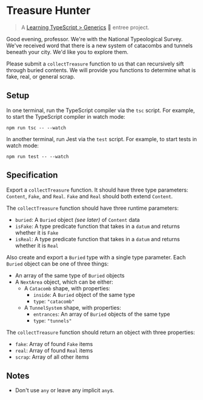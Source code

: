# Treasure Hunter

> A [Learning TypeScript > Generics](https://learning-typescript.com/generics) 🍲 entree project.

Good evening, professor.
We're with the National Typeological Survey.
We've received word that there is a new system of catacombs and tunnels beneath your city.
We'd like you to explore them.

Please submit a `collectTreasure` function to us that can recursively sift through buried contents.
We will provide you functions to determine what is fake, real, or general scrap.

## Setup

In one terminal, run the TypeScript compiler via the `tsc` script.
For example, to start the TypeScript compiler in watch mode:

```shell
npm run tsc -- --watch
```

In another terminal, run Jest via the `test` script.
For example, to start tests in watch mode:

```shell
npm run test -- --watch
```

## Specification

Export a `collectTreasure` function.
It should have three type parameters: `Content`, `Fake`, and `Real`.
`Fake` and `Real` should both extend `Content`.

The `collectTreasure` function should have three runtime parameters:

- `buried`: A `Buried` object _(see later)_ of `Content` data
- `isFake`: A type predicate function that takes in a `datum` and returns whether it is `Fake`
- `isReal`: A type predicate function that takes in a `datum` and returns whether it is `Real`

Also create and export a `Buried` type with a single type parameter.
Each `Buried` object can be one of three things:

- An array of the same type of `Buried` objects
- A `NextArea` object, which can be either:
  - A `Catacomb` shape, with properties:
    - `inside`: A `Buried` object of the same type
    - `type`: `"catacomb"`
  - A `TunnelSystem` shape, with properties:
    - `entrances`: An array of `Buried` objects of the same type
    - `type`: `"tunnels"`

The `collectTreasure` function should return an object with three properties:

- `fake`: Array of found `Fake` items
- `real`: Array of found `Real` items
- `scrap`: Array of all other items

## Notes

- Don't use `any` or leave any implicit `any`s.

